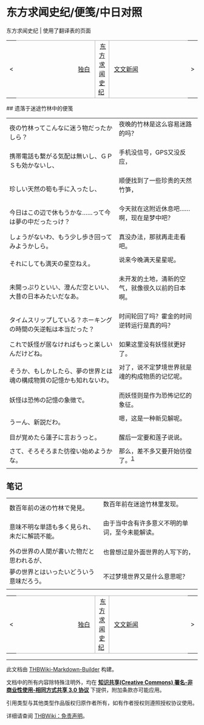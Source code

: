 # 东方求闻史纪/便笺/中日对照

<!-- source html: G:\repos\THBWiki-Markdown-Builder\THBWikiMarkdown\Temp\main\8\87\ns0%3A%E4%B8%9C%E6%96%B9%E6%B1%82%E9%97%BB%E5%8F%B2%E7%BA%AA%2F%E4%BE%BF%E7%AC%BA%2F%E4%B8%AD%E6%97%A5%E5%AF%B9%E7%85%A7.html -->

东方求闻史纪 | 使用了翻译表的页面

<center>

<table>
<tbody><tr>
<td>&lt;
</td>
<td style="border-top: 1px solid #aaaaaa; border-bottom: 1px solid #aaaaaa; width: 50%; text-align: right"><a href="./东方求闻史纪-独白-中日对照.md" title="东方求闻史纪/独白/中日对照">独白</a>&#160;
</td>
<td style="text-align: center; border-left: 1px solid #aaaaaa; border-right: 1px solid #aaaaaa; border-top: 1px solid #aaaaaa; border-bottom: 1px solid #aaaaaa;">&#160;<a href="./东方求闻史纪.md" title="东方求闻史纪">东方求闻史纪</a>&#160;
</td>
<td style="border-top: 1px solid #aaaaaa; border-bottom: 1px solid #aaaaaa; width: 50%; text-align: left">&#160;<a href="./东方求闻史纪-文文新闻-中日对照.md" title="东方求闻史纪/文文新闻/中日对照">文文新闻</a>
</td>
<td>&gt;
</td></tr></tbody></table>

  
</center>
## 遗落于迷途竹林中的便笺

<table><tbody><tr class="tt-content" id="遗落于迷途竹林中的便笺-1" data-pos="&#91;&quot;\u9057\u843d\u4e8e\u8ff7\u9014\u7af9\u6797\u4e2d\u7684\u4fbf\u7b3a&quot;,1&#93;"><td class="tt-ja" lang="ja"><div class="poem">夜の竹林ってこんなに迷う物だったかしら？</div></td><td class="tt-zh" lang="zh"><div class="poem">夜晚的竹林是这么容易迷路的吗？<br><br></div></td></tr><tr class="tt-content" id="遗落于迷途竹林中的便笺-2" data-pos="&#91;&quot;\u9057\u843d\u4e8e\u8ff7\u9014\u7af9\u6797\u4e2d\u7684\u4fbf\u7b3a&quot;,2&#93;"><td class="tt-ja" lang="ja"><div class="poem">携帯電話も繋がる気配は無いし、ＧＰＳも効かないし、</div></td><td class="tt-zh" lang="zh"><div class="poem">手机没信号，GPS又没反应，<br><br></div></td></tr><tr class="tt-content" id="遗落于迷途竹林中的便笺-3" data-pos="&#91;&quot;\u9057\u843d\u4e8e\u8ff7\u9014\u7af9\u6797\u4e2d\u7684\u4fbf\u7b3a&quot;,3&#93;"><td class="tt-ja" lang="ja"><div class="poem">珍しい天然の筍も手に入ったし、</div></td><td class="tt-zh" lang="zh"><div class="poem">顺便找到了一些珍贵的天然竹笋，<br><br></div></td></tr><tr class="tt-content" id="遗落于迷途竹林中的便笺-4" data-pos="&#91;&quot;\u9057\u843d\u4e8e\u8ff7\u9014\u7af9\u6797\u4e2d\u7684\u4fbf\u7b3a&quot;,4&#93;"><td class="tt-ja" lang="ja"><div class="poem">今日はこの辺で休もうかな……って今は夢の中だったっけ？</div></td><td class="tt-zh" lang="zh"><div class="poem">今天就在这附近休息吧……啊，现在是梦中吧？<br><br></div></td></tr><tr class="tt-content" id="遗落于迷途竹林中的便笺-5" data-pos="&#91;&quot;\u9057\u843d\u4e8e\u8ff7\u9014\u7af9\u6797\u4e2d\u7684\u4fbf\u7b3a&quot;,5&#93;"><td class="tt-ja" lang="ja"><div class="poem">しょうがないわ、もう少し歩き回ってみようかしら。</div></td><td class="tt-zh" lang="zh"><div class="poem">真没办法，那就再走走看吧。<br></div></td></tr><tr class="tt-text-header" id="遗落于迷途竹林中的便笺-6" data-pos="&#91;&quot;\u9057\u843d\u4e8e\u8ff7\u9014\u7af9\u6797\u4e2d\u7684\u4fbf\u7b3a&quot;,6&#93;"><td colspan="2" class="tt-text" lang="zh"><div class="poem"></div></td></tr><tr class="tt-content" id="遗落于迷途竹林中的便笺-7" data-pos="&#91;&quot;\u9057\u843d\u4e8e\u8ff7\u9014\u7af9\u6797\u4e2d\u7684\u4fbf\u7b3a&quot;,7&#93;"><td class="tt-ja" lang="ja"><div class="poem">それにしても満天の星空ねえ。</div></td><td class="tt-zh" lang="zh"><div class="poem">说来今晚满天星星呢。<br><br></div></td></tr><tr class="tt-content" id="遗落于迷途竹林中的便笺-8" data-pos="&#91;&quot;\u9057\u843d\u4e8e\u8ff7\u9014\u7af9\u6797\u4e2d\u7684\u4fbf\u7b3a&quot;,8&#93;"><td class="tt-ja" lang="ja"><div class="poem">未開っぷりといい、澄んだ空といい、大昔の日本みたいだなあ。</div></td><td class="tt-zh" lang="zh"><div class="poem">未开发的土地，清新的空气，就像很久以前的日本啊。<br><br></div></td></tr><tr class="tt-content" id="遗落于迷途竹林中的便笺-9" data-pos="&#91;&quot;\u9057\u843d\u4e8e\u8ff7\u9014\u7af9\u6797\u4e2d\u7684\u4fbf\u7b3a&quot;,9&#93;"><td class="tt-ja" lang="ja"><div class="poem">タイムスリップしている？ホーキングの時間の矢逆転は本当だった？</div></td><td class="tt-zh" lang="zh"><div class="poem">时间轮回了吗？霍金的时间逆转运行是真的吗？<br><br></div></td></tr><tr class="tt-content" id="遗落于迷途竹林中的便笺-10" data-pos="&#91;&quot;\u9057\u843d\u4e8e\u8ff7\u9014\u7af9\u6797\u4e2d\u7684\u4fbf\u7b3a&quot;,10&#93;"><td class="tt-ja" lang="ja"><div class="poem">これで妖怪が居なければもっと楽しいんだけどね。</div></td><td class="tt-zh" lang="zh"><div class="poem">如果这里没有妖怪就更好了。<br></div></td></tr><tr class="tt-text-header" id="遗落于迷途竹林中的便笺-11" data-pos="&#91;&quot;\u9057\u843d\u4e8e\u8ff7\u9014\u7af9\u6797\u4e2d\u7684\u4fbf\u7b3a&quot;,11&#93;"><td colspan="2" class="tt-text" lang="zh"><div class="poem"></div></td></tr><tr class="tt-content" id="遗落于迷途竹林中的便笺-12" data-pos="&#91;&quot;\u9057\u843d\u4e8e\u8ff7\u9014\u7af9\u6797\u4e2d\u7684\u4fbf\u7b3a&quot;,12&#93;"><td class="tt-ja" lang="ja"><div class="poem">そうか、もしかしたら、夢の世界とは魂の構成物質の記憶かも知れないわ。</div></td><td class="tt-zh" lang="zh"><div class="poem">对了，说不定梦境世界就是魂的构成物质的记忆呢。<br><br></div></td></tr><tr class="tt-content" id="遗落于迷途竹林中的便笺-13" data-pos="&#91;&quot;\u9057\u843d\u4e8e\u8ff7\u9014\u7af9\u6797\u4e2d\u7684\u4fbf\u7b3a&quot;,13&#93;"><td class="tt-ja" lang="ja"><div class="poem">妖怪は恐怖の記憶の象徴で。</div></td><td class="tt-zh" lang="zh"><div class="poem">而妖怪则是作为恐怖记忆的象征。<br></div></td></tr><tr class="tt-text-header" id="遗落于迷途竹林中的便笺-14" data-pos="&#91;&quot;\u9057\u843d\u4e8e\u8ff7\u9014\u7af9\u6797\u4e2d\u7684\u4fbf\u7b3a&quot;,14&#93;"><td colspan="2" class="tt-text" lang="zh"><div class="poem"></div></td></tr><tr class="tt-content" id="遗落于迷途竹林中的便笺-15" data-pos="&#91;&quot;\u9057\u843d\u4e8e\u8ff7\u9014\u7af9\u6797\u4e2d\u7684\u4fbf\u7b3a&quot;,15&#93;"><td class="tt-ja" lang="ja"><div class="poem">うーん、新説だわ。</div></td><td class="tt-zh" lang="zh"><div class="poem">嗯，这是一种新见解呢。<br><br></div></td></tr><tr class="tt-content" id="遗落于迷途竹林中的便笺-16" data-pos="&#91;&quot;\u9057\u843d\u4e8e\u8ff7\u9014\u7af9\u6797\u4e2d\u7684\u4fbf\u7b3a&quot;,16&#93;"><td class="tt-ja" lang="ja"><div class="poem">目が覚めたら蓮子に言おうっと。</div></td><td class="tt-zh" lang="zh"><div class="poem">醒后一定要和莲子说说。<br></div></td></tr><tr class="tt-text-header" id="遗落于迷途竹林中的便笺-17" data-pos="&#91;&quot;\u9057\u843d\u4e8e\u8ff7\u9014\u7af9\u6797\u4e2d\u7684\u4fbf\u7b3a&quot;,17&#93;"><td colspan="2" class="tt-text" lang="zh"><div class="poem"></div></td></tr><tr class="tt-content" id="遗落于迷途竹林中的便笺-18" data-pos="&#91;&quot;\u9057\u843d\u4e8e\u8ff7\u9014\u7af9\u6797\u4e2d\u7684\u4fbf\u7b3a&quot;,18&#93;"><td class="tt-ja" lang="ja"><div class="poem">さて、そろそろまた彷徨い始めようかな。</div></td><td class="tt-zh" lang="zh"><div class="poem">那么，差不多又要开始彷徨了。<sup id="cite_ref-1" class="reference"><a href="#cite_note-1">1</a></sup></div></td></tr><tr class="tt-text-header" id="遗落于迷途竹林中的便笺-19" data-pos="&#91;&quot;\u9057\u843d\u4e8e\u8ff7\u9014\u7af9\u6797\u4e2d\u7684\u4fbf\u7b3a&quot;,19&#93;"><td colspan="2" class="tt-text" lang="zh"><div class="poem"></div></td></tr></tbody></table>


## 笔记

<table><tbody><tr class="tt-content" id="笔记-1" data-pos="&#91;&quot;\u7b14\u8bb0&quot;,1&#93;"><td class="tt-ja" lang="ja"><div class="poem">数百年前の迷の竹林で発見。</div></td><td class="tt-zh" lang="zh"><div class="poem">数百年前在迷途竹林里发现。<br><br></div></td></tr><tr class="tt-content" id="笔记-2" data-pos="&#91;&quot;\u7b14\u8bb0&quot;,2&#93;"><td class="tt-ja" lang="ja"><div class="poem">意味不明な単語も多く見られ、未だに解読不能。</div></td><td class="tt-zh" lang="zh"><div class="poem">由于当中含有许多意义不明的单词，至今未能解读。<br><br></div></td></tr><tr class="tt-content" id="笔记-3" data-pos="&#91;&quot;\u7b14\u8bb0&quot;,3&#93;"><td class="tt-ja" lang="ja"><div class="poem">外の世界の人間が書いた物だと思われるが、</div></td><td class="tt-zh" lang="zh"><div class="poem">也曾想过是外面世界的人写下的，<br><br></div></td></tr><tr class="tt-content" id="笔记-4" data-pos="&#91;&quot;\u7b14\u8bb0&quot;,4&#93;"><td class="tt-ja" lang="ja"><div class="poem">夢の世界とはいったいどういう意味だろう。</div></td><td class="tt-zh" lang="zh"><div class="poem">不过梦境世界又是什么意思呢？</div></td></tr><tr class="tt-text-header" id="笔记-5" data-pos="&#91;&quot;\u7b14\u8bb0&quot;,5&#93;"><td colspan="2" class="tt-text" lang="zh"><div class="poem"></div></td></tr></tbody></table>


<center>

<table>
<tbody><tr>
<td>&lt;
</td>
<td style="border-top: 1px solid #aaaaaa; border-bottom: 1px solid #aaaaaa; width: 50%; text-align: right"><a href="./东方求闻史纪-独白-中日对照.md" title="东方求闻史纪/独白/中日对照">独白</a>&#160;
</td>
<td style="text-align: center; border-left: 1px solid #aaaaaa; border-right: 1px solid #aaaaaa; border-top: 1px solid #aaaaaa; border-bottom: 1px solid #aaaaaa;">&#160;<a href="./东方求闻史纪.md" title="东方求闻史纪">东方求闻史纪</a>&#160;
</td>
<td style="border-top: 1px solid #aaaaaa; border-bottom: 1px solid #aaaaaa; width: 50%; text-align: left">&#160;<a href="./东方求闻史纪-文文新闻-中日对照.md" title="东方求闻史纪/文文新闻/中日对照">文文新闻</a>
</td>
<td>&gt;
</td></tr></tbody></table>

  
</center>

[^cite_note-1]: 这是音乐CD《[夢違科学世紀　～ Changeability of Strange Dream.](./梦违科学世纪-附带故事.md)》所附赠的故事中，玛艾露贝莉·赫恩留下的便笺（详细内容请见第四支曲子的故事）。

  
  

  





---

此文档由 [THBWiki-Markdown-Builder](https://github.com/Delsin-Yu/THBWiki-Markdown-Builder) 构建。

文档中的所有内容除特殊注明外，均在 [**知识共享(Creative Commons) 署名-非商业性使用-相同方式共享 3.0 协议**](https://creativecommons.org/licenses/by-sa/3.0/deed.zh-hans) 下提供，附加条款亦可能应用。

引用类型与其他类型作品版权归原作者所有，如有作者授权则遵照授权协议使用。

详细请查阅 [THBWiki：免责声明](https://thbwiki.cc/THBWiki:%E5%85%8D%E8%B4%A3%E5%A3%B0%E6%98%8E)。

